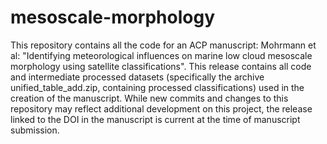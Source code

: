 # mesoscale-morphology

This repository contains all the code for an ACP manuscript: Mohrmann et al: "Identifying meteorological influences on marine low cloud mesoscale morphology using satellite classifications". This release contains all code and intermediate processed datasets (specifically the archive unified_table_add.zip, containing processed classifications) used in the creation of the manuscript. While new commits and changes to this repository may reflect additional development on this project, the release linked to the DOI in the manuscript is current at the time of manuscript submission.
